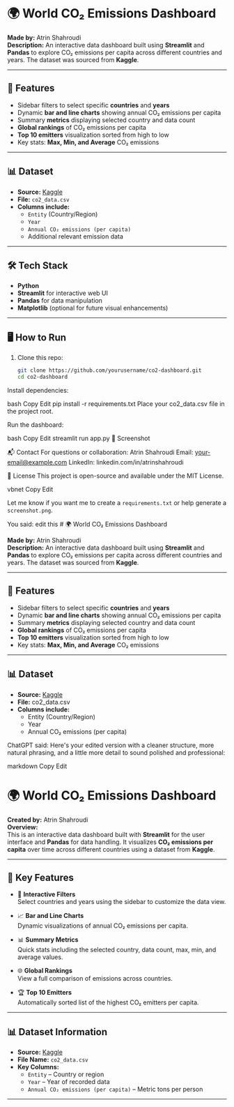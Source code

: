 # 🌍 World CO₂ Emissions Dashboard

**Made by:** Atrin Shahroudi  
**Description:** An interactive data dashboard built using **Streamlit** and **Pandas** to explore CO₂ emissions per capita across different countries and years. The dataset was sourced from **Kaggle**.

---

## 🚀 Features

- Sidebar filters to select specific **countries** and **years**
- Dynamic **bar and line charts** showing annual CO₂ emissions per capita
- Summary **metrics** displaying selected country and data count
- **Global rankings** of CO₂ emissions per capita
- **Top 10 emitters** visualization sorted from high to low
- Key stats: **Max, Min, and Average** CO₂ emissions

---

## 📊 Dataset

- **Source:** [Kaggle](https://www.kaggle.com/)
- **File:** `co2_data.csv`
- **Columns include:**  
  - `Entity` (Country/Region)  
  - `Year`  
  - `Annual CO₂ emissions (per capita)`  
  - Additional relevant emission data

---

## 🛠️ Tech Stack

- **Python**
- **Streamlit** for interactive web UI
- **Pandas** for data manipulation
- **Matplotlib** (optional for future visual enhancements)

---

## 🖥️ How to Run

1. Clone this repo:
   ```bash
   git clone https://github.com/yourusername/co2-dashboard.git
   cd co2-dashboard
Install dependencies:

bash
Copy
Edit
pip install -r requirements.txt
Place your co2_data.csv file in the project root.

Run the dashboard:

bash
Copy
Edit
streamlit run app.py
📌 Screenshot

📬 Contact
For questions or collaboration: Atrin Shahroudi
Email: your-email@example.com
LinkedIn: linkedin.com/in/atrinshahroudi

📄 License
This project is open-source and available under the MIT License.

vbnet
Copy
Edit

Let me know if you want me to create a `requirements.txt` or help generate a `screenshot.png`.






You said:
edit this # 🌍 World CO₂ Emissions Dashboard

**Made by:** Atrin Shahroudi  
**Description:** An interactive data dashboard built using **Streamlit** and **Pandas** to explore CO₂ emissions per capita across different countries and years. The dataset was sourced from **Kaggle**.

---

## 🚀 Features

- Sidebar filters to select specific **countries** and **years**
- Dynamic **bar and line charts** showing annual CO₂ emissions per capita
- Summary **metrics** displaying selected country and data count
- **Global rankings** of CO₂ emissions per capita
- **Top 10 emitters** visualization sorted from high to low
- Key stats: **Max, Min, and Average** CO₂ emissions

---

## 📊 Dataset

- **Source:** [Kaggle](https://www.kaggle.com/)
- **File:** co2_data.csv
- **Columns include:**  
  - Entity (Country/Region)  
  - Year  
  - Annual CO₂ emissions (per capita)  


ChatGPT said:
Here's your edited version with a cleaner structure, more natural phrasing, and a little more detail to sound polished and professional:

markdown
Copy
Edit
# 🌍 World CO₂ Emissions Dashboard

**Created by:** Atrin Shahroudi  
**Overview:**  
This is an interactive data dashboard built with **Streamlit** for the user interface and **Pandas** for data handling. It visualizes **CO₂ emissions per capita** over time across different countries using a dataset from **Kaggle**.

---

## 🚀 Key Features

- 📌 **Interactive Filters**  
  Select countries and years using the sidebar to customize the data view.

- 📈 **Bar and Line Charts**  
  Dynamic visualizations of annual CO₂ emissions per capita.

- 📊 **Summary Metrics**  
  Quick stats including the selected country, data count, max, min, and average values.

- 🌐 **Global Rankings**  
  View a full comparison of emissions across countries.

- 🏆 **Top 10 Emitters**  
  Automatically sorted list of the highest CO₂ emitters per capita.

---

## 📊 Dataset Information

- **Source:** [Kaggle](https://www.kaggle.com/)
- **File Name:** `co2_data.csv`
- **Key Columns:**
  - `Entity` – Country or region
  - `Year` – Year of recorded data
  - `Annual CO₂ emissions (per capita)` – Metric tons per person

---
